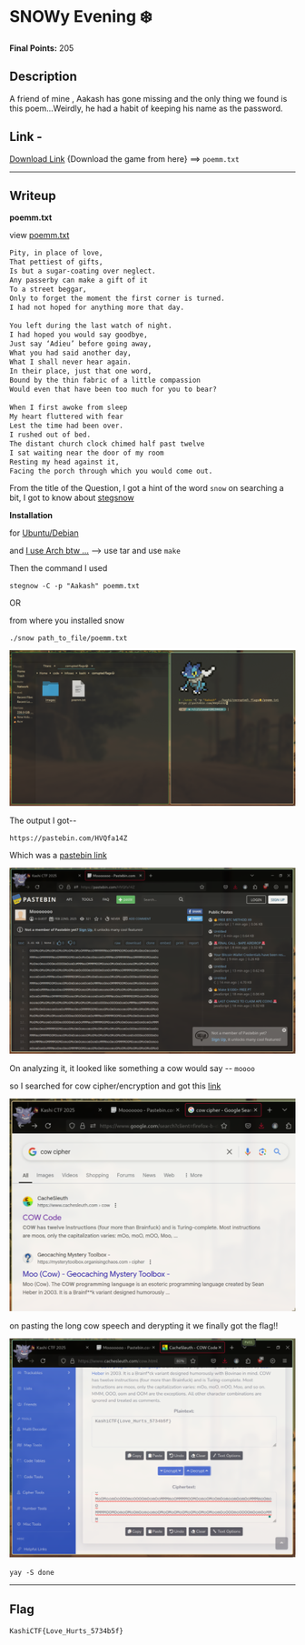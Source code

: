 #   SNOWy Evening  ❄️

**Final Points:** 205


## Description
A friend of mine , Aakash has gone missing and the only thing we found is this poem...Weirdly, he had a habit of keeping his name as the password.

## Link -
 [Download Link](https://kashictf.iitbhucybersec.in/files/8f213d7d435a3de32e585e3e76c6700e/poemm.txt?token=eyJ1c2VyX2lkIjo5LCJ0ZWFtX2lkIjoxMSwiZmlsZV9pZCI6MjZ9.Z8Ctpw.tFNFUjzTv9zzF6MLTWFYIUplUsg) {Download the game from here} ==> `poemm.txt`

----
## Writeup

**poemm.txt** 

view [poemm.txt](poemm.txt)
```
Pity, in place of love,			       	       			  
That pettiest of gifts,      	     	    		      	       	       
Is but a sugar-coating over neglect. 		 	   	  	 
Any passerby can make a gift of it 	  	   	  	   	       
To a street beggar,   	    	       		    	     	  	   
Only to forget the moment the first corner is turned.   	 
I had not hoped for anything more that day.	 	      		   
       	  	   	 	      	  	  	   	       	      
You left during the last watch of night.   		  		 
I had hoped you would say goodbye,     	   	     	 	     	 
Just say ‘Adieu’ before going away,  	 
What you had said another day,
What I shall never hear again.
In their place, just that one word,
Bound by the thin fabric of a little compassion
Would even that have been too much for you to bear?

When I first awoke from sleep
My heart fluttered with fear
Lest the time had been over.
I rushed out of bed.
The distant church clock chimed half past twelve
I sat waiting near the door of my room
Resting my head against it,
Facing the porch through which you would come out.
```
From the title of the Question, I got a hint of the word `snow` on searching a bit, I got to know about [stegsnow](https://wiki.bi0s.in/steganography/stegsnow/)

**Installation**

for [Ubuntu/Debian](https://wiki.bi0s.in/steganography/stegsnow/)

and [I use Arch btw ...](https://darkside.com.au/snow/) --> use tar and use `make` 

Then the command I used
```
stegnow -C -p "Aakash" poemm.txt
```
OR

from where you installed snow
```
./snow path_to_file/poemm.txt
```
![the command was ...](images/com.png)

The output I got--
```
https://pastebin.com/HVQfa14Z
```

Which was a [pastebin link](https://pastebin.com/HVQfa14Z)

![inside pastebin](images/paste.pg)

On analyzing it, it looked like something a cow would say -- `moooo`

so I searched for cow cipher/encryption and got this [link](https://www.cachesleuth.com/cow.html)

![the search](images/cow.png)

on pasting the long cow speech and derypting it we finally got the flag!!

![the answer](images/the_sol.png)

`yay -S done`

---
## Flag

```
KashiCTF{Love_Hurts_5734b5f}
```                 

